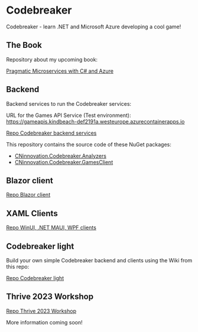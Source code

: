 # Codebreaker

Codebreaker - learn .NET and Microsoft Azure developing a cool game!

## The Book

Repository about my upcoming book:

[Pragmatic Microservices with C# and Azure](https://github.com/PacktPublishing/Pragmatic-Microservices-with-CSharp-and-Azure)

## Backend

Backend services to run the Codebreaker services:

URL for the Games API Service (Test environment): https://gameapis.kindbeach-def2191a.westeurope.azurecontainerapps.io

[Repo Codebreaker backend services](https://github.com/CodebreakerApp/Codebreaker.Backend)

This repository contains the source code of these NuGet packages:

* [CNinnovation.Codebreaker.Analyzers](https://www.nuget.org/packages/CNinnovation.Codebreaker.Analyzers/)
* [CNinnovation.Codebreaker.GamesClient](https://www.nuget.org/packages/CNinnovation.Codebreaker.GamesClient/)

## Blazor client

[Repo Blazor client](https://github.com/CodebreakerApp/Codebreaker.Blazor)

## XAML Clients

[Repo WinUI, .NET MAUI, WPF clients](https://github.com/CodebreakerApp/Codebreaker.Xaml)

## Codebreaker light

Build your own simple Codebreaker backend and clients using the Wiki from this repo:

[Repo Codebreaker light](https://github.com/CodebreakerApp/codebreakerlight)

## Thrive 2023 Workshop

[Repo Thrive 2023 Workshop](https://github.com/CodebreakerApp/thriveworkshop2023)

More information coming soon!
